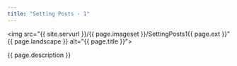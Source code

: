 ```yaml
---
title: "Setting Posts - 1"
---
```

<img src="{{ site.servurl }}/{{ page.imageset }}/SettingPosts1{{ page.ext }}" {{ page.landscape }} alt="{{ page.title }}">
<div>
  {{ page.description }}
</div>
